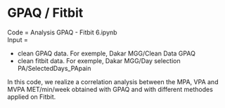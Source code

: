 # GPAQ / Fitbit

Code = Analysis GPAQ - Fitbit 6.ipynb  
Input =
- clean GPAQ data. For exemple, Dakar MGG/Clean Data GPAQ
- clean fitbit data. For exemple, Dakar MGG/Day selection PA/SelectedDays_PApain  

In this code, we realize a correlation analysis between the MPA, VPA and MVPA MET/min/week obtained with GPAQ and with different methodes applied on Fitbit.